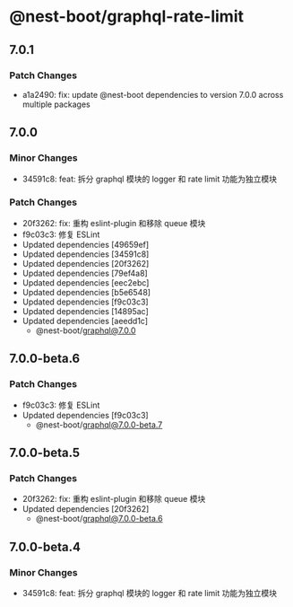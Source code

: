 # @nest-boot/graphql-rate-limit

## 7.0.1

### Patch Changes

- a1a2490: fix: update @nest-boot dependencies to version 7.0.0 across multiple packages

## 7.0.0

### Minor Changes

- 34591c8: feat: 拆分 graphql 模块的 logger 和 rate limit 功能为独立模块

### Patch Changes

- 20f3262: fix: 重构 eslint-plugin 和移除 queue 模块
- f9c03c3: 修复 ESLint
- Updated dependencies [49659ef]
- Updated dependencies [34591c8]
- Updated dependencies [20f3262]
- Updated dependencies [79ef4a8]
- Updated dependencies [eec2ebc]
- Updated dependencies [b5e6548]
- Updated dependencies [f9c03c3]
- Updated dependencies [14895ac]
- Updated dependencies [aeedd1c]
  - @nest-boot/graphql@7.0.0

## 7.0.0-beta.6

### Patch Changes

- f9c03c3: 修复 ESLint
- Updated dependencies [f9c03c3]
  - @nest-boot/graphql@7.0.0-beta.7

## 7.0.0-beta.5

### Patch Changes

- 20f3262: fix: 重构 eslint-plugin 和移除 queue 模块
- Updated dependencies [20f3262]
  - @nest-boot/graphql@7.0.0-beta.6

## 7.0.0-beta.4

### Minor Changes

- 34591c8: feat: 拆分 graphql 模块的 logger 和 rate limit 功能为独立模块
